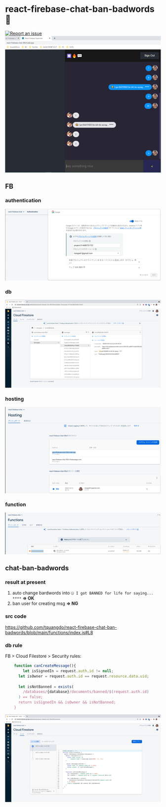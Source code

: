 # react-firebase-chat-ban-badwords 🚀

[![Report an issue](https://img.shields.io/badge/Support-Issues-green)](https://github.com/tquangdo/react-firebase-chat-ban-badwords/issues/new)
![demo](demo.png)

## FB
### authentication
![authentication](authentication.png)
### db
![db](db.png)
### hosting
![hosting](hosting.png)
### function
![function](function.png)

## chat-ban-badwords
### result at present
1. auto change bardwords into `🤐 I got BANNED for life for saying... ****` **=> OK**
2. ban user for creating msg **=> NG**
### src code
https://github.com/tquangdo/react-firebase-chat-ban-badwords/blob/main/functions/index.js#L8
### db rule
FB > Cloud Filestore > Security rules:
```js
    function canCreateMessage(){
    	let isSignedIn = request.auth.id != null;
      let isOwner = request.auth.id == request.resource.data.uid;
      
      let isNotBanned = exists(
      	/databases/{database}/documents/banned/$(request.auth.id)
      ) == false;
      return isSignedIn && isOwner && isNotBanned;
    }
```
![db_rule](db_rule.png)
